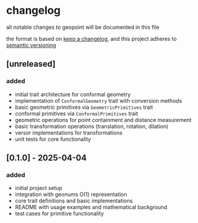 # changelog

all notable changes to geopoint will be documented in this file

the format is based on [keep a changelog](https://keepachangelog.com/en/1.0.0/),
and this project adheres to [semantic versioning](https://semver.org/spec/v2.0.0.html)

## [unreleased]

### added
- initial trait architecture for conformal geometry
- implementation of `ConformalGeometry` trait with conversion methods
- basic geometric primitives via `GeometricPrimitives` trait
- conformal primitives via `ConformalPrimitives` trait
- geometric operations for point containment and distance measurement
- basic transformation operations (translation, rotation, dilation)
- versor implementations for transformations
- unit tests for core functionality

## [0.1.0] - 2025-04-04

### added
- initial project setup
- integration with geonums O(1) representation
- core trait definitions and basic implementations
- README with usage examples and mathematical background
- test cases for primitive functionality